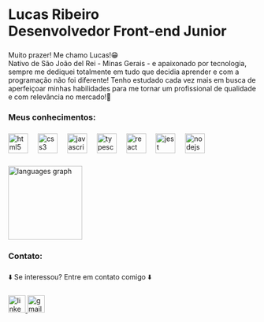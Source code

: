 <h1 align="left">Lucas Ribeiro<br>Desenvolvedor Front-end Junior</h1>

###

<p align="left">Muito prazer! Me chamo Lucas!😁 <br>Nativo de São João del Rei - Minas Gerais - e apaixonado por tecnologia, sempre me dediquei totalmente em tudo que decidia aprender e com a programação não foi diferente! Tenho estudado cada vez mais em busca de aperfeiçoar minhas habilidades para me tornar um profissional de qualidade e com relevância no mercado!🚀</p>

###

<h3 align="left">Meus conhecimentos:</h3>

###

<div align="left">
  <img src="https://cdn.jsdelivr.net/gh/devicons/devicon/icons/html5/html5-original.svg" height="40" alt="html5 logo"  />
  <img width="12" />
  <img src="https://cdn.jsdelivr.net/gh/devicons/devicon/icons/css3/css3-original.svg" height="40" alt="css3 logo"  />
  <img width="12" />
  <img src="https://cdn.jsdelivr.net/gh/devicons/devicon/icons/javascript/javascript-original.svg" height="40" alt="javascript logo"  />
  <img width="12" />
  <img src="https://cdn.jsdelivr.net/gh/devicons/devicon/icons/typescript/typescript-original.svg" height="40" alt="typescript logo"  />
  <img width="12" />
  <img src="https://cdn.jsdelivr.net/gh/devicons/devicon/icons/react/react-original.svg" height="40" alt="react logo"  />
  <img width="12" />
  <img src="https://cdn.jsdelivr.net/gh/devicons/devicon/icons/jest/jest-plain.svg" height="40" alt="jest logo"  />
  <img width="12" />
  <img src="https://cdn.jsdelivr.net/gh/devicons/devicon/icons/nodejs/nodejs-original.svg" height="40" alt="nodejs logo"  />
</div>

###

<div align="left">
  <img src="https://github-readme-stats.vercel.app/api/top-langs?username=lucasribeirosantos&locale=en&hide_title=false&layout=compact&card_width=320&langs_count=5&theme=dracula&hide_border=false&order=2" height="150" alt="languages graph"  />
</div>

###

<h3 align="left">Contato:</h3>

###

<p align="left">⬇️ Se interessou? Entre em contato comigo ⬇️</p>

###

<div align="left">
  <a href="https://www.linkedin.com/in/lucas-ribeiro-37a375284/" target="_blank">
    <img src="https://img.shields.io/static/v1?message=LinkedIn&logo=linkedin&label=&color=0077B5&logoColor=white&labelColor=&style=for-the-badge" height="35" alt="linkedin logo"  />
  </a>
  <a href="https://mail.google.com/mail/u/0/?hl=pt-BR#inbox?compose=CllgCJlFCnhgCltvqvXMpRtZJFlLHcZCGZZXXTlvhssRjPhRwHrRJGsHgxLhsMFbHGXTtGfPRgB" target="_blank">
    <img src="https://img.shields.io/static/v1?message=Gmail&logo=gmail&label=&color=D14836&logoColor=white&labelColor=&style=for-the-badge" height="35" alt="gmail logo"  />
  </a>
</div>

###
